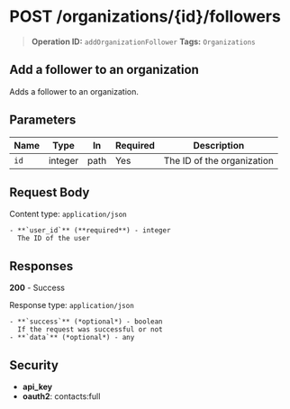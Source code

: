 # POST /organizations/{id}/followers

> **Operation ID:** `addOrganizationFollower`
> **Tags:** `Organizations`

## Add a follower to an organization

Adds a follower to an organization.

## Parameters

| Name | Type | In | Required | Description |
|------|------|-------|----------|-------------|
| `id` | integer | path | Yes | The ID of the organization |

## Request Body

Content type: `application/json`

```
- **`user_id`** (**required**) - integer
  The ID of the user
```

## Responses

**200** - Success

Response type: `application/json`

```
- **`success`** (*optional*) - boolean
  If the request was successful or not
- **`data`** (*optional*) - any
```


## Security

- **api_key**
- **oauth2**: contacts:full